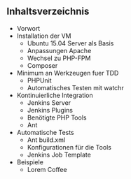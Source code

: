 ## Inhaltsverzeichnis

* Vorwort
* Installation der VM
    * Ubuntu 15.04 Server als Basis
    * Anpassungen Apache
    * Wechsel zu PHP-FPM
    * Composer
* Minimum an Werkzeugen fuer TDD 
    * PHPUnit
    * Automatisches Testen mit watchr
* Kontinuierliche Integration
    * Jenkins Server
    * Jenkins Plugins
    * Benötigte PHP Tools
    * Ant
* Automatische Tests
    * Ant build.xml
    * Konfigurationen für die Tools
    * Jenkins Job Template
* Beispiele
    * Lorem Coffee
